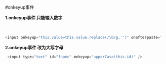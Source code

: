 #onkeyup事件

**1.onkeyup事件 只能输入数字**

　　
```javascript
<input onkeyup="this.value=this.value.replace(/\D/g,'')" onafterpaste="this.value=this.value.replace(/\D/g,'')">
``` 

**2.onkeyup事件 改为大写字母**
　　
```javascript
 <input type="text" id="fname" onkeyup="upperCase(this.id)" />
``` 

　　
    